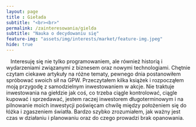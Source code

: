 ```yaml
--- 
layout: page 
title : Giełada 
subtitle: "<br><br>"
permalink: /zainteresowania/gielda
subtitle: "Nauka o decydowaniu się" 
feature-img: "assets/img/interests/market/feature-img.jpeg"
hide: true
---
```


<font class="base-font-size">
&nbsp;&nbsp;&nbsp;Interesuję się nie tylko programowaniem, ale również historią i wydarzeniami związanymi z biznesem oraz nowymi technologiami. Chętnie czytam ciekawe artykuły na różne tematy, pewnego dnia postanowiłem spróbować swoich sił na GPW. Przeczytałem kilka książek i rozpocząłem moją przygodę z samodzielnym inwestowaniem w akcje. Nie traktuje inwestowania na giełdzie jak coś, co trzeba ciągle kontrolować, ciągle kupować i sprzedawać, jestem raczej inwestorem długoterminowym i na pilnowanie moich inwestycji poświęcam chwilę między położeniem się do łóżka i zgaszeniem światła. Bardzo szybko zrozumiałem, jak ważny jest czas w działaniu i planowaniu oraz do czego prowadzi brak opanowania.
</font>